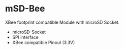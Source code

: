 # mSD-Bee
XBee footprint compatible Module with microSD Socket.

* microSD-Socket
* SPI interface
* XBee compatible Pinout (3.3V)
